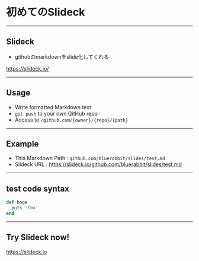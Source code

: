 # 初めてのSlideck

---

## Slideck

* githubのmarkdownをslide化してくれる

<https://slideck.io/>

---

## Usage

* Write formatted Markdown text
* `git push` to your own GitHub repo
* Access to `/github.com/{owner}/{repo}/{path}`

---

## Example

* This Markdown Path : `github.com/bluerabbit/slides/test.md`
* Slideck URL : <https://slideck.io/github.com/bluerabbit/slides/test.md>

---

## test code syntax

```ruby
def hoge
  puts 'foo'
end
```

---

## Try Slideck now!

<https://slideck.io>
